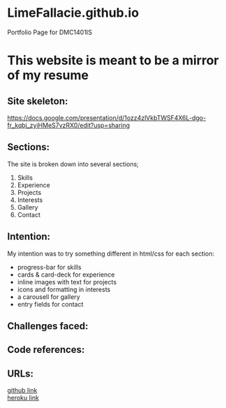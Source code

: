 # LimeFallacie.github.io
Portfolio Page for DMC1401IS

# This website is meant to be a mirror of my resume

## Site skeleton: 
https://docs.google.com/presentation/d/1ozz4zlVkbTWSF4X6L-dgo-fr_kqbj_zyiHMeS7vzRX0/edit?usp=sharing

## Sections:
The site is broken down into several sections;

1. Skills
2. Experience
3. Projects
4. Interests
5. Gallery
6. Contact

## Intention:
My intention was to try something different in html/css for each section:

* progress-bar for skills
* cards & card-deck for experience
* inline images with text for projects
* icons and formatting in interests
* a carousell for gallery
* entry fields for contact

## Challenges faced:

## Code references:

## URLs:
[github link](https://limefallacie.github.io)  
[heroku link](https://emilkoh.herokuapp.com)
